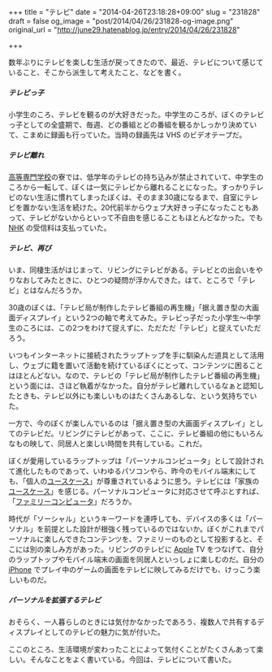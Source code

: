 +++
title = "テレビ"
date = "2014-04-26T23:18:28+09:00"
slug = "231828"
draft = false
og_image = "post/2014/04/26/231828-og-image.png"
original_url = "http://june29.hatenablog.jp/entry/2014/04/26/231828"

+++

<p>数年ぶりにテレビを楽しむ生活が戻ってきたので、最近、テレビについて感じていること、そこから派生して考えたこと、などを書く。</p>

<div class="section">
    <h5>テレビっ子</h5>
    <p>小学生のころ、テレビを観るのが大好きだった。中学生のころが、ぼくのテレビっ子としての全盛期で、毎週、どの番組とどの番組を観るかしっかり決めていて、こまめに録画も行っていた。当時の録画先は VHS のビデオテープだ。</p>

</div>
<div class="section">
    <h5>テレビ離れ</h5>
    <p><a class="keyword" href="http://d.hatena.ne.jp/keyword/%B9%E2%C5%F9%C0%EC%CC%E7%B3%D8%B9%BB">高等専門学校</a>の寮では、低学年のテレビの持ち込みが禁止されていて、中学生のころから一転して、ぼくは一気にテレビから離れることになった。すっかりテレビのない生活に慣れてしまったぼくは、そのまま30歳になるまで、自室にテレビを置かない生活を続けた。20代前半からウェブ大好きっ子になったこともあって、テレビがないからといって不自由を感じることもほとんどなかった。でも <a class="keyword" href="http://d.hatena.ne.jp/keyword/NHK">NHK</a> の受信料は支払っていた。</p>

</div>
<div class="section">
    <h5>テレビ、再び</h5>
    <p>いま、同棲生活がはじまって、リビングにテレビがある。テレビとの出会いをやりなおしてみたときに、ひとつの疑問が浮かんできた。はて、ところで「テレビ」とはなんだろうか。</p>
<p>30歳のぼくは、「テレビ局が制作したテレビ番組の再生機」「据え置き型の大画面ディスプレイ」という2つの軸で考えてみた。テレビっ子だった小学生〜中学生のころには、この2つをわけて捉えずに、ただただ「テレビ」と捉えていただろう。</p>
<p>いつもインターネットに接続されたラップトップを手に馴染んだ道具として活用し、ウェブに籍を置いて活動を続けているぼくにとって、コンテンツに困ることはほとんどない。なので、テレビの「テレビ局が制作したテレビ番組の再生機」という面には、さほど執着がなかった。自分がテレビ離れしているなぁと認知したときも、テレビ以外にも楽しいものはたくさんあるしな、という気持ちでいた。</p>
<p>一方で、今のぼくが楽しんでいるのは「据え置き型の大画面ディスプレイ」としてのテレビだ。リビングにテレビがあって、ここに、テレビ番組の他にもいろんなもの映して、同居人と楽しい時間を共有している。これだ。</p>
<p>ぼくが愛用しているラップトップは「パーソナルコンピュータ」として設計されて進化したものであって、いわゆるパソコンやら、昨今のモバイル端末にしても、「個人の<a class="keyword" href="http://d.hatena.ne.jp/keyword/%A5%E6%A1%BC%A5%B9%A5%B1%A1%BC%A5%B9">ユースケース</a>」が尊重されているように思う。テレビには「家族の<a class="keyword" href="http://d.hatena.ne.jp/keyword/%A5%E6%A1%BC%A5%B9%A5%B1%A1%BC%A5%B9">ユースケース</a>」を感じる。パーソナルコンピュータに対応させて呼ぶとすれば、「<a class="keyword" href="http://d.hatena.ne.jp/keyword/%A5%D5%A5%A1%A5%DF%A5%EA%A1%BC%A5%B3%A5%F3%A5%D4%A5%E5%A1%BC%A5%BF">ファミリーコンピュータ</a>」だろうか。</p>
<p>時代が「ソーシャル」というキーワードを連呼しても、デバイスの多くは「パーソナル」を前提とした設計が根強く残っているのではないか。ぼくがこれまでパーソナルに楽しんできたコンテンツを、ファミリーのものとして投影すると、そこには別の楽しみ方があった。リビングのテレビに <a class="keyword" href="http://d.hatena.ne.jp/keyword/Apple">Apple</a> TV をつなげて、自分のラップトップやモバイル端末の画面を同居人といっしょに楽しむのだ。自分の <a class="keyword" href="http://d.hatena.ne.jp/keyword/iPhone">iPhone</a> でプレイ中のゲームの画面をテレビに映してみるだけでも、けっこう楽しいものだ。</p>

</div>
<div class="section">
    <h5>パーソナルを拡張するテレビ</h5>
    <p>おそらく、一人暮らしのときには気付かなかったであろう、複数人で共有するディスプレイとしてのテレビの魅力に気が付いた。</p>
<p>ここのところ、生活環境が変わったことによって気付くことがたくさんあって楽しい。そんなことをよく書いている。今回は、テレビについて書いた。</p>

</div>
